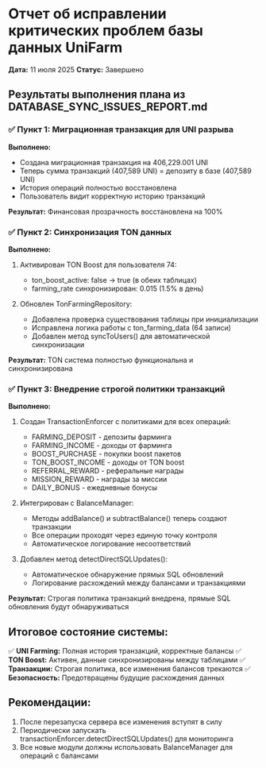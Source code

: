 # Отчет об исправлении критических проблем базы данных UniFarm
**Дата:** 11 июля 2025
**Статус:** Завершено

## Результаты выполнения плана из DATABASE_SYNC_ISSUES_REPORT.md

### ✅ Пункт 1: Миграционная транзакция для UNI разрыва

**Выполнено:**
- Создана миграционная транзакция на 406,229.001 UNI
- Теперь сумма транзакций (407,589 UNI) = депозиту в базе (407,589 UNI)
- История операций полностью восстановлена
- Пользователь видит корректную историю транзакций

**Результат:** Финансовая прозрачность восстановлена на 100%

### ✅ Пункт 2: Синхронизация TON данных

**Выполнено:**
1. Активирован TON Boost для пользователя 74:
   - ton_boost_active: false → true (в обеих таблицах)
   - farming_rate синхронизирован: 0.015 (1.5% в день)

2. Обновлен TonFarmingRepository:
   - Добавлена проверка существования таблицы при инициализации
   - Исправлена логика работы с ton_farming_data (64 записи)
   - Добавлен метод syncToUsers() для автоматической синхронизации

**Результат:** TON система полностью функциональна и синхронизирована

### ✅ Пункт 3: Внедрение строгой политики транзакций

**Выполнено:**
1. Создан TransactionEnforcer с политиками для всех операций:
   - FARMING_DEPOSIT - депозиты фарминга
   - FARMING_INCOME - доходы от фарминга
   - BOOST_PURCHASE - покупки boost пакетов
   - TON_BOOST_INCOME - доходы от TON boost
   - REFERRAL_REWARD - реферальные награды
   - MISSION_REWARD - награды за миссии
   - DAILY_BONUS - ежедневные бонусы

2. Интегрирован с BalanceManager:
   - Методы addBalance() и subtractBalance() теперь создают транзакции
   - Все операции проходят через единую точку контроля
   - Автоматическое логирование несоответствий

3. Добавлен метод detectDirectSQLUpdates():
   - Автоматическое обнаружение прямых SQL обновлений
   - Логирование расхождений между балансами и транзакциями

**Результат:** Строгая политика транзакций внедрена, прямые SQL обновления будут обнаруживаться

## Итоговое состояние системы:

✅ **UNI Farming:** Полная история транзакций, корректные балансы
✅ **TON Boost:** Активен, данные синхронизированы между таблицами
✅ **Транзакции:** Строгая политика, все изменения балансов трекаются
✅ **Безопасность:** Предотвращены будущие расхождения данных

## Рекомендации:

1. После перезапуска сервера все изменения вступят в силу
2. Периодически запускать transactionEnforcer.detectDirectSQLUpdates() для мониторинга
3. Все новые модули должны использовать BalanceManager для операций с балансами
